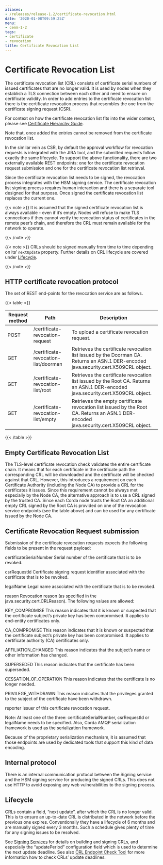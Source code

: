 ```yaml
---
aliases:
- /releases/release-1.2/certificate-revocation.html
date: '2020-01-08T09:59:25Z'
menu:
- cenm-1-2
tags:
- certificate
- revocation
title: Certificate Revocation List
---
```



# Certificate Revocation List

The certificate revocation list (CRL) consists of certificate serial numbers of issued certificates that are no longer valid.
            It is used by nodes when they establish a TLS connection between each other and need to ensure on certificate validity.
            In order to add entries to the certificate revocation list there is the certificate revocation process that resembles
            the one from the certificate signing request (CSR).

For context on how the certificate revocation list fits into the wider context, please see [Certificate Hierarchy Guide](pki-guide.md).

Note that, once added the entries cannot be removed from the certificate revocation list.

In the similar vein as CSR, by default the approval workflow for revocation requests is integrated with the JIRA tool,
            and the submitted requests follow exactly the same lifecycle. To support the above functionality, there are two
            externally available REST endpoints: one for the certificate revocation request submission and
            one for the certificate revocation list retrieval.

Since the certificate revocation list needs to be signed, the revocation process integrates with the HSM signing service.
            The certificate revocation list signing process requires human interaction and there is a separate tool designed for that purpose.
            Once signed the certificate revocation list replaces the current one.


{{< note >}}
It is assumed that the signed certificate revocation list is always available - even if it’s empty. Nodes
                will refuse to make TLS connections if they cannot verify the revocation status of certificates in the
                remote peer’s chain, and therefore the CRL must remain available for the network to operate.

{{< /note >}}

{{< note >}}
CRLs should be signed manually from time to time depending on its’ `nextUpdate` property. Further details
                on CRL lifecycle are covered under [Lifecycle](#crl-lifecycle).

{{< /note >}}

## HTTP certificate revocation protocol

The set of REST end-points for the revocation service are as follows.


{{< table >}}

|Request method|Path|Description|
|----------------|-----------------------------------------|----------------------------------------------------------------------------------------------------------------------------------------------|
|POST|/certificate-revocation-request|To upload a certificate revocation request.|
|GET|/certificate-revocation-list/doorman|Retrieves the certificate revocation list issued by the Doorman CA. Returns an ASN.1 DER-encoded java.security.cert.X509CRL object.|
|GET|/certificate-revocation-list/root|Retrieves the certificate revocation list issued by the Root CA. Returns an ASN.1 DER-encoded java.security.cert.X509CRL object.|
|GET|/certificate-revocation-list/empty|Retrieves the empty certificate revocation list issued by the Root CA. Returns an ASN.1 DER-encoded java.security.cert.X509CRL object.|

{{< /table >}}

## Empty Certificate Revocation List

The TLS-level certificate revocation check validates the entire certificate chain. It means that for each certificate in the
                certificate path the corresponding CRL will be downloaded and the certificate will be checked against that CRL.
                However, this introduces a requirement on each Certificate Authority (including the Node CA) to provide a CRL for the
                certificates it issues. Since this requirement cannot be always met especially by the Node CA, the alternative approach
                is to use a CRL signed by the trusted CA. Since each Corda node trusts the Root CA an additional empty CRL signed by the
                Root CA is provided on one of the revocation service endpoints (see the table above) and can be used for any certificate
                issued by the Node CA.


## Certificate Revocation Request submission

Submission of the certificate revocation requests expects the following fields to be present in the request payload:



certificateSerialNumber
Serial number of the certificate that is to be revoked.


csrRequestId
Certificate signing request identifier associated with the certificate that is to be revoked.


legalName
Legal name associated with the certificate that is to be revoked.


reason
Revocation reason (as specified in the java.security.cert.CRLReason). The following values are allowed:



KEY_COMPROMISE
This reason indicates that it is known or suspected that the certificate subject’s private key has been compromised. It applies to end-entity certificates only.


CA_COMPROMISE
This reason indicates that it is known or suspected that the certificate subject’s private key has been compromised. It applies to certificate authority (CA) certificates only.


AFFILIATION_CHANGED
This reason indicates that the subject’s name or other information has changed.


SUPERSEDED
This reason indicates that the certificate has been superseded.


CESSATION_OF_OPERATION
This reason indicates that the certificate is no longer needed.


PRIVILEGE_WITHDRAWN
This reason indicates that the privileges granted to the subject of the certificate have been withdrawn.


reporter
Issuer of this certificate revocation request.



Note: At least one of the three: certificateSerialNumber, csrRequestId or legalName needs to be specified.
Also, Corda AMQP serialization framework is used as the serialization framework.

Because of the proprietary serialization mechanism, it is assumed that those endpoints are used by dedicated tools that support this kind of data encoding.


## Internal protocol

There is an internal communication protocol between the Signing service and the HSM signing service for producing the signed CRLs.
                This does not use HTTP to avoid exposing any web vulnerabilities to the signing process.


## Lifecycle

CRLs contain a field, “next update”, after which the CRL is no longer valid. This is to ensure
                an up-to-date CRL is distributed in the network before the previous one expires. Conventionally they have a
                lifecycle of 6 months and are manually signed every 3 months. Such a schedule gives plenty of time for
                any signing issues to be resolved.

See [Signing Services](signing-service.md) for details on building and signing CRLs, and especially the “updatePeriod”
                configuration field which is used to determine the next update deadline. See also [CRL Endpoint Check Tool](crl-endpoint-check-tool.md)
                for more information how to check CRLs’ update deadlines.


